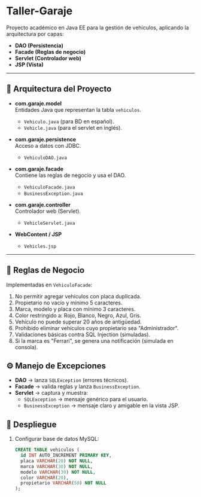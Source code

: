 # Taller-Garaje

Proyecto académico en Java EE para la gestión de vehículos, aplicando la arquitectura por capas:
- **DAO (Persistencia)**
- **Facade (Reglas de negocio)**
- **Servlet (Controlador web)**
- **JSP (Vista)**

---

## 📂 Arquitectura del Proyecto

- **com.garaje.model**  
  Entidades Java que representan la tabla `vehiculos`.  
  - `Vehiculo.java` (para BD en español).  
  - `Vehicle.java` (para el servlet en inglés).

- **com.garaje.persistence**  
  Acceso a datos con JDBC.  
  - `VehiculoDAO.java`

- **com.garaje.facade**  
  Contiene las reglas de negocio y usa el DAO.  
  - `VehiculoFacade.java`  
  - `BusinessException.java`

- **com.garaje.controller**  
  Controlador web (Servlet).  
  - `VehicleServlet.java`

- **WebContent / JSP**  
  - `Vehicles.jsp`

---

## 🔑 Reglas de Negocio

Implementadas en `VehiculoFacade`:
1. No permitir agregar vehículos con placa duplicada.
2. Propietario no vacío y mínimo 5 caracteres.
3. Marca, modelo y placa con mínimo 3 caracteres.
4. Color restringido a: Rojo, Blanco, Negro, Azul, Gris.
5. Vehículo no puede superar 20 años de antigüedad.
6. Prohibido eliminar vehículos cuyo propietario sea "Administrador".
7. Validaciones básicas contra SQL Injection (simuladas).
8. Si la marca es "Ferrari", se genera una notificación (simulada en consola).

## ⚙️ Manejo de Excepciones

- **DAO** → lanza `SQLException` (errores técnicos).
- **Facade** → valida reglas y lanza `BusinessException`.
- **Servlet** → captura y muestra:
  - `SQLException` → mensaje genérico para el usuario.
  - `BusinessException` → mensaje claro y amigable en la vista JSP.

## 🚀 Despliegue

1. Configurar base de datos MySQL:
   ```sql
   CREATE TABLE vehiculos (
     id INT AUTO_INCREMENT PRIMARY KEY,
     placa VARCHAR(20) NOT NULL,
     marca VARCHAR(30) NOT NULL,
     modelo VARCHAR(30) NOT NULL,
     color VARCHAR(20),
     propietario VARCHAR(50) NOT NULL
   );
